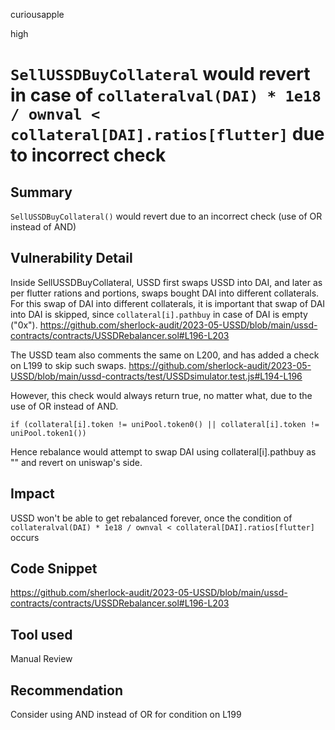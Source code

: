 curiousapple

high

# `SellUSSDBuyCollateral` would revert in case of ``collateralval(DAI) * 1e18 / ownval < collateral[DAI].ratios[flutter]`` due to incorrect check

## Summary
`SellUSSDBuyCollateral()` would revert due to an incorrect check (use of OR instead of AND)

## Vulnerability Detail
Inside SellUSSDBuyCollateral, USSD first swaps USSD into DAI, and later as per flutter rations and portions, swaps bought DAI into different collaterals.
For this swap of DAI into different collaterals, it is important that swap of DAI into DAI is skipped, since `collateral[i].pathbuy` in case of DAI is empty ("0x").
https://github.com/sherlock-audit/2023-05-USSD/blob/main/ussd-contracts/contracts/USSDRebalancer.sol#L196-L203

The USSD team also comments the same on L200, and has added a check on L199 to skip such swaps.
https://github.com/sherlock-audit/2023-05-USSD/blob/main/ussd-contracts/test/USSDsimulator.test.js#L194-L196

However, this check would always return true, no matter what, due to the use of OR instead of AND.

`if (collateral[i].token != uniPool.token0() || collateral[i].token != uniPool.token1()) `

Hence rebalance would attempt to swap DAI using collateral[i].pathbuy as "" and revert on uniswap's side.

## Impact
USSD won't be able to get rebalanced forever, once the condition of ``collateralval(DAI) * 1e18 / ownval < collateral[DAI].ratios[flutter]`` occurs

## Code Snippet
https://github.com/sherlock-audit/2023-05-USSD/blob/main/ussd-contracts/contracts/USSDRebalancer.sol#L196-L203

## Tool used

Manual Review

## Recommendation
Consider using AND instead of OR for condition on L199